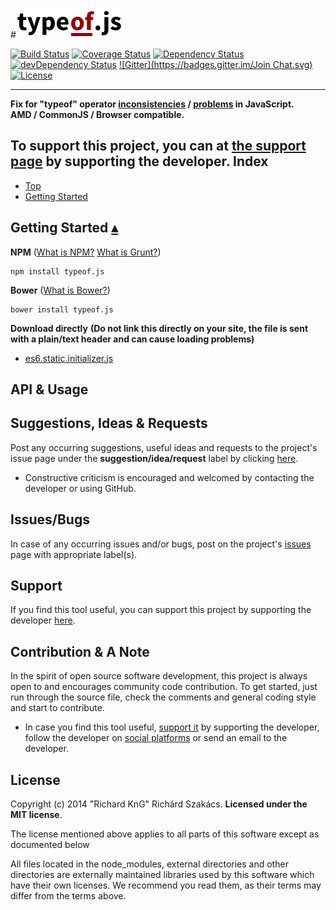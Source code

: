 #<a id="project-desc-very-top">[![typeof.js logo](doc/logo/typeof.js_logo.png)](#project-desc-very-top)</a>

[![Build Status](https://travis-ci.org/richard-kng/qulog.svg?branch=master)](https://travis-ci.org/richard-kng/qulog)
[![Coverage Status](https://img.shields.io/coveralls/slara/generator-reveal.svg)](https://coveralls.io/r/slara/generator-reveal?branch=master)
[![Dependency Status](https://david-dm.org/richard-kng/qulog.svg)](https://david-dm.org/richard-kng/qulog)
[![devDependency Status](https://david-dm.org/richard-kng/qulog/dev-status.svg)](https://david-dm.org/richard-kng/qulog#info=devDependencies)
[![Gitter](https://badges.gitter.im/Join Chat.svg)](https://gitter.im/richard-kng/qulog?utm_source=badge&utm_medium=badge&utm_campaign=pr-badge)
[![License](http://img.shields.io/:license-mit-brightgreen.svg)](LICENSE-MIT)
___
__Fix for "typeof" operator [inconsistencies](https://developer.mozilla.org/en-US/docs/Web/JavaScript/Reference/Operators/typeof) / [problems](http://javascript.crockford.com/remedial.html) in JavaScript.__<br/>
__AMD / CommonJS / Browser compatible.__

To support this project, you can at [the support page](http://richard-kng.github.io/support/) by supporting the developer.
Index
-----
* [Top](#project-desc-top)
* [Getting Started](#getting-started)

Getting Started [&#9652;](#index)
---------------

__NPM__ ([What is NPM?](https://docs.nodejitsu.com/articles/getting-started/npm/what-is-npm) [What is Grunt?](http://gruntjs.com/))

    npm install typeof.js

__Bower__ ([What is Bower?](http://bower.io/))

    bower install typeof.js

__Download directly__ __(Do not link this directly on your site, the file is sent with a plain/text header and can cause loading problems)__

- [es6.static.initializer.js](https://raw.githubusercontent.com/richard-kng/typeof.js/master/lib/es6.static.initializer.js)

API & Usage
-----------

Suggestions, Ideas & Requests
-----------------------------
Post any occurring suggestions, useful ideas and requests to the project's issue page under the __suggestion/idea/request__ label by clicking [here](https://github.com/richard-kng/typeof.js/labels/suggestion/idea/request).

 - Constructive criticism is encouraged and welcomed by contacting the developer or using GitHub.

Issues/Bugs
-----------
In case of any occurring issues and/or bugs, post on the project's [issues](https://github.com/richard-kng/typeof.js/issues) page with appropriate label(s).

Support
-------
If you find this tool useful, you can support this project by supporting the developer [here](http://richard-kng.github.io/support/).

Contribution & A Note
---------------------
In the spirit of open source software development, this project is always open to and encourages community code contribution. To get started, just run through the source file, check the comments and general coding style and start to contribute.

- In case you find this tool useful, [support it](http://richard-kng.github.io/support/) by supporting the developer, follow the developer on [social platforms](http://richard-kng.github.io/support/#social) or send an email to the developer.

License
-------
Copyright (c) 2014 "Richard KnG" Richárd Szakács. __Licensed under the MIT license__.

The license mentioned above applies to all parts of this software except as
documented below

All files located in the node_modules, external directories and other directories are
externally maintained libraries used by this software which have their
own licenses. We recommend you read them, as their terms may differ from
the terms above.
